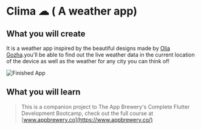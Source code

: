 

# Clima ☁ ( A weather app)


## What you will create

It is a weather app inspired by the beautiful designs made by [Olia Gozha](https://dribbble.com/shots/4663154-).you'll be able to find out the live weather data in the current location of the device as well as the weather for any city you can think of!

![Finished App](https://github.com/londonappbrewery/Images/blob/master/clima-demo.gif)

## What you will learn



>This is a companion project to The App Brewery's Complete Flutter Development Bootcamp, check out the full course at [www.appbrewery.co](https://www.appbrewery.co/)


